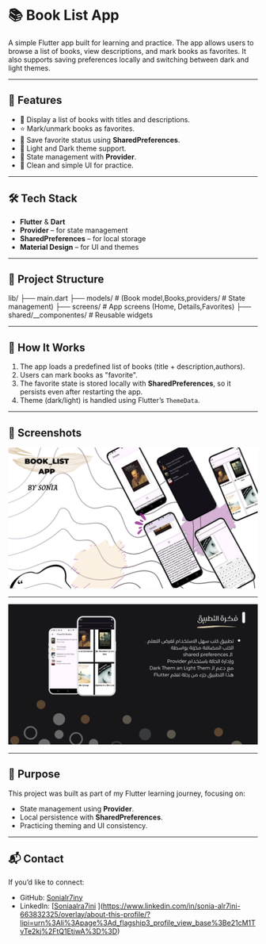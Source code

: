 # 📚 Book List App

A simple Flutter app built for learning and practice. The app allows users to browse a list of books, view descriptions, and mark books as favorites. It also supports saving preferences locally and switching between dark and light themes.

---

## 🚀 Features
- 📖 Display a list of books with titles and descriptions.  
- ⭐ Mark/unmark books as favorites.  
- 💾 Save favorite status using **SharedPreferences**.  
- 🎨 Light and Dark theme support.  
- 🔄 State management with **Provider**.  
- 📱 Clean and simple UI for practice.

---

## 🛠️ Tech Stack
- **Flutter** & **Dart**  
- **Provider** – for state management  
- **SharedPreferences** – for local storage  
- **Material Design** – for UI and themes  

---

## 📂 Project Structure
lib/
├── main.dart
├── models/ # (Book model,Books,providers/ # State management)
├── screens/ # App screens (Home, Details,Favorites)
├── shared/__componentes/ # Reusable widgets


--------

## 📖 How It Works
1. The app loads a predefined list of books (title + description,authors).  
2. Users can mark books as "favorite".  
3. The favorite state is stored locally with **SharedPreferences**, so it persists even after restarting the app.  
4. Theme (dark/light) is handled using Flutter’s `ThemeData`.  

---

## 📸 Screenshots
![Book List App](screenshots/Book_List%20app_.png)

---------------------

![Idea App](screenshots/idea.png)

---

## 🎯 Purpose
This project was built as part of my Flutter learning journey, focusing on:  
- State management using **Provider**.  
- Local persistence with **SharedPreferences**.  
- Practicing theming and UI consistency.  

---

## 📬 Contact
If you’d like to connect:  
- GitHub: [Sonialr7iny](https://github.com/Sonialr7iny)  
- LinkedIn: [[Soniaalra7ini](www.linkedin.com/in/sonia-alr7ini-663832325)  ](https://www.linkedin.com/in/sonia-alr7ini-663832325/overlay/about-this-profile/?lipi=urn%3Ali%3Apage%3Ad_flagship3_profile_view_base%3Be21cM1TvTe2kj%2FtQ1EtjwA%3D%3D)
